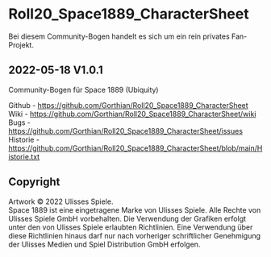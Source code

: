 # Roll20_Space1889_CharacterSheet

Bei diesem Community-Bogen handelt es sich um ein rein privates Fan-Projekt.

## 2022-05-18 V1.0.1
Community-Bogen für Space 1889 (Ubiquity)

Github - https://github.com/Gorthian/Roll20_Space1889_CharacterSheet
<br>Wiki - https://github.com/Gorthian/Roll20_Space1889_CharacterSheet/wiki
<br>Bugs - https://github.com/Gorthian/Roll20_Space1889_CharacterSheet/issues
<br>Historie - https://github.com/Gorthian/Roll20_Space1889_CharacterSheet/blob/main/Historie.txt

## Copyright

Artwork © 2022 Ulisses Spiele. 
<br>Space 1889 ist eine eingetragene Marke von Ulisses Spiele. Alle Rechte von Ulisses Spiele GmbH vorbehalten. Die Verwendung der Grafiken erfolgt unter den von Ulisses Spiele erlaubten Richtlinien. Eine Verwendung über diese Richtlinien hinaus darf nur nach vorheriger schriftlicher Genehmigung der Ulisses Medien und Spiel Distribution GmbH erfolgen.
